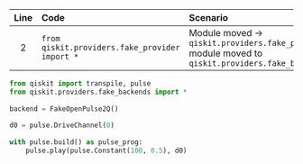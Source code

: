 | Line | Code | Scenario | Reference | Artifact | Refactoring |
| :--: | :--- | :------- | :-------: | :------- | :---------- |
| 2 | `from qiskit.providers.fake_provider import *` | Module moved -> `qiskit.providers.fake_provider` module moved to `qiskit.providers.fake_backends` | Internal Knowledge | `qiskit.providers.fake_provider` | `from qiskit.providers.fake_backends import *` |


```python
from qiskit import transpile, pulse
from qiskit.providers.fake_backends import *
 
backend = FakeOpenPulse2Q()
 
d0 = pulse.DriveChannel(0)
 
with pulse.build() as pulse_prog:
    pulse.play(pulse.Constant(100, 0.5), d0)
```